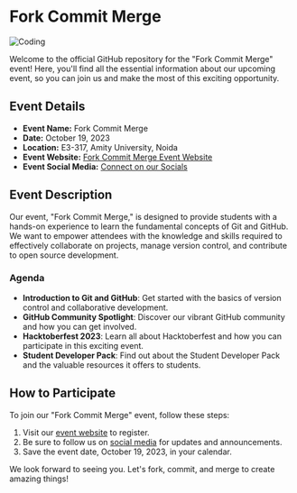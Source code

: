 # Fork Commit Merge

![Coding](https://media.giphy.com/media/RbDKaczqWovIugyJmW/giphy.gif)

Welcome to the official GitHub repository for the "Fork Commit Merge" event! Here, you'll find all the essential information about our upcoming event, so you can join us and make the most of this exciting opportunity.

## Event Details

- **Event Name:** Fork Commit Merge
- **Date:** October 19, 2023
- **Location:** E3-317, Amity University, Noida
- **Event Website:** [Fork Commit Merge Event Website](https://gdsc.community.dev/e/mze6rp/)
- **Event Social Media:** [Connect on our Socials](https://linktr.ee/gdscamity)

## Event Description

Our event, "Fork Commit Merge," is designed to provide students with a hands-on experience to learn the fundamental concepts of Git and GitHub. We want to empower attendees with the knowledge and skills required to effectively collaborate on projects, manage version control, and contribute to open source development.

### Agenda

- **Introduction to Git and GitHub**: Get started with the basics of version control and collaborative development.
- **GitHub Community Spotlight**: Discover our vibrant GitHub community and how you can get involved.
- **Hacktoberfest 2023**: Learn all about Hacktoberfest and how you can participate in this exciting event.
- **Student Developer Pack**: Find out about the Student Developer Pack and the valuable resources it offers to students.

## How to Participate

To join our "Fork Commit Merge" event, follow these steps:

1. Visit our [event website](https://gdsc.community.dev/e/mze6rp/) to register.
2. Be sure to follow us on [social media](https://linktr.ee/gdscamity) for updates and announcements.
3. Save the event date, October 19, 2023, in your calendar.

We look forward to seeing you. Let's fork, commit, and merge to create amazing things!
